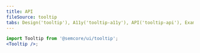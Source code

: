```yaml
---
title: API
fileSource: tooltip
tabs: Design('tooltip'), A11y('tooltip-a11y'), API('tooltip-api'), Example('tooltip-code'), Changelog('tooltip-changelog')
---
```


```jsx
import Tooltip from '@semcore/ui/tooltip';
<Tooltip />;
```

<TypesView type="TooltipProps" :types={...types} />

<script setup>import { data as types } from '@types.data.ts';</script>